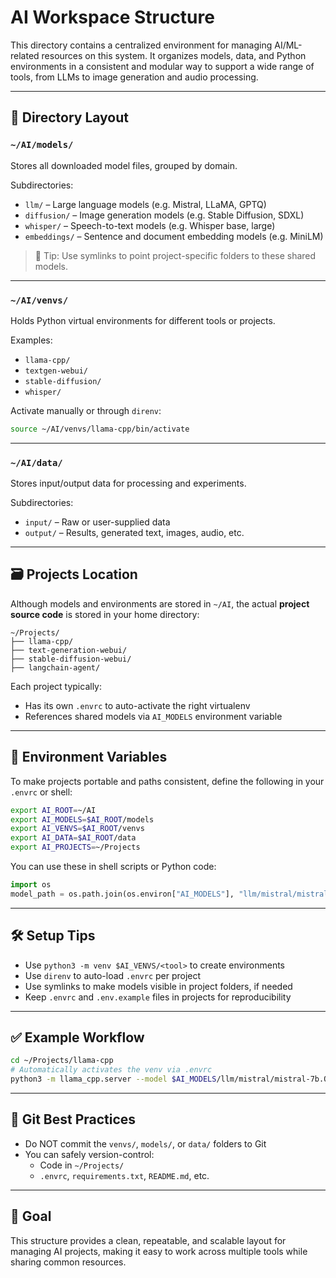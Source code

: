 # AI Workspace Structure

This directory contains a centralized environment for managing AI/ML-related resources on this system. It organizes models, data, and Python environments in a consistent and modular way to support a wide range of tools, from LLMs to image generation and audio processing.

---

## 📁 Directory Layout

### `~/AI/models/`
Stores all downloaded model files, grouped by domain.

Subdirectories:
- `llm/` – Large language models (e.g. Mistral, LLaMA, GPTQ)
- `diffusion/` – Image generation models (e.g. Stable Diffusion, SDXL)
- `whisper/` – Speech-to-text models (e.g. Whisper base, large)
- `embeddings/` – Sentence and document embedding models (e.g. MiniLM)

> 🔄 Tip: Use symlinks to point project-specific folders to these shared models.

---

### `~/AI/venvs/`
Holds Python virtual environments for different tools or projects.

Examples:
- `llama-cpp/`
- `textgen-webui/`
- `stable-diffusion/`
- `whisper/`

Activate manually or through `direnv`:
```bash
source ~/AI/venvs/llama-cpp/bin/activate
```

---

### `~/AI/data/`
Stores input/output data for processing and experiments.

Subdirectories:
- `input/` – Raw or user-supplied data
- `output/` – Results, generated text, images, audio, etc.

---

## 🗃️ Projects Location

Although models and environments are stored in `~/AI`, the actual **project source code** is stored in your home directory:

```
~/Projects/
├── llama-cpp/
├── text-generation-webui/
├── stable-diffusion-webui/
├── langchain-agent/
```

Each project typically:
- Has its own `.envrc` to auto-activate the right virtualenv
- References shared models via `AI_MODELS` environment variable

---

## 🧩 Environment Variables

To make projects portable and paths consistent, define the following in your `.envrc` or shell:

```bash
export AI_ROOT=~/AI
export AI_MODELS=$AI_ROOT/models
export AI_VENVS=$AI_ROOT/venvs
export AI_DATA=$AI_ROOT/data
export AI_PROJECTS=~/Projects
```

You can use these in shell scripts or Python code:
```python
import os
model_path = os.path.join(os.environ["AI_MODELS"], "llm/mistral/mistral-7b.Q4_K_M.gguf")
```

---

## 🛠 Setup Tips

- Use `python3 -m venv $AI_VENVS/<tool>` to create environments
- Use `direnv` to auto-load `.envrc` per project
- Use symlinks to make models visible in project folders, if needed
- Keep `.envrc` and `.env.example` files in projects for reproducibility

---

## ✅ Example Workflow

```bash
cd ~/Projects/llama-cpp
# Automatically activates the venv via .envrc
python3 -m llama_cpp.server --model $AI_MODELS/llm/mistral/mistral-7b.Q4_K_M.gguf
```

---

## 🔐 Git Best Practices

- Do NOT commit the `venvs/`, `models/`, or `data/` folders to Git
- You can safely version-control:
  - Code in `~/Projects/`
  - `.envrc`, `requirements.txt`, `README.md`, etc.

---

## 🧠 Goal

This structure provides a clean, repeatable, and scalable layout for managing AI projects, making it easy to work across multiple tools while sharing common resources.
